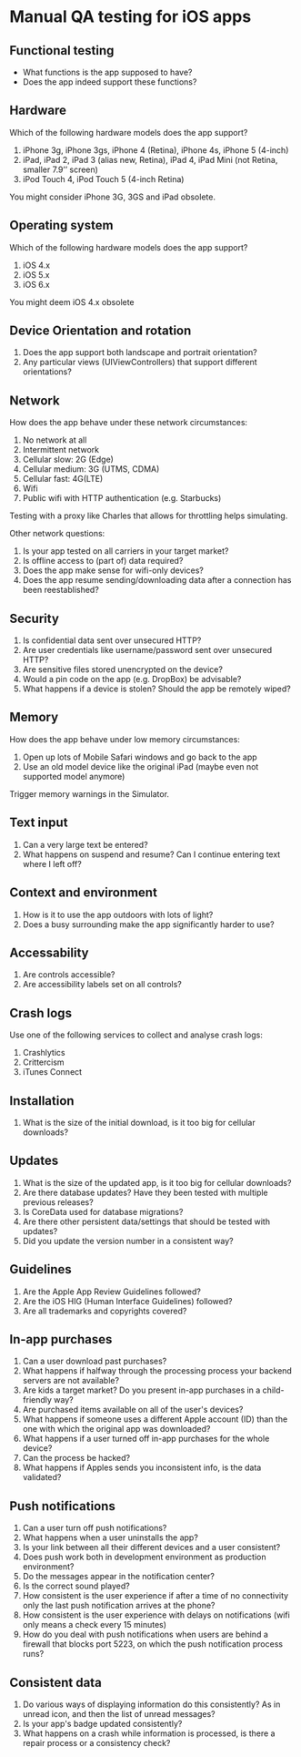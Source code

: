 # Manual QA testing for iOS apps 

## Functional testing
* What functions is the app supposed to have?
* Does the app indeed support these functions?

## Hardware

Which of the following hardware models does the app support?

1. iPhone 3g, iPhone 3gs, iPhone 4 (Retina), iPhone 4s, iPhone 5 (4-inch)
2. iPad, iPad 2, iPad 3 (alias new, Retina), iPad 4, iPad Mini (not Retina, smaller 7.9’’ screen)
3. iPod Touch 4, iPod Touch 5 (4-inch Retina)

You might consider iPhone 3G, 3GS and iPad obsolete.

## Operating system
Which of the following hardware models does the app support?

1. iOS 4.x
2. iOS 5.x
3. iOS 6.x

You might deem iOS 4.x obsolete

## Device Orientation and rotation

1. Does the app support both landscape and portrait orientation?
2. Any particular views (UIViewControllers) that support different orientations?

## Network
How does the app behave under these network circumstances:

1. No network at all
2. Intermittent network
3. Cellular slow: 2G (Edge)
4. Cellular medium: 3G (UTMS, CDMA) 
5. Cellular fast: 4G(LTE)
6. Wifi
7. Public wifi with HTTP authentication (e.g. Starbucks)

Testing with a proxy like Charles that allows for throttling helps simulating.

Other network questions:

1. Is your app tested on all carriers in your target market?
2. Is offline access to (part of) data required?
3. Does the app make sense for wifi-only devices?
4. Does the app resume sending/downloading data after a connection has been reestablished?

## Security
1. Is confidential data sent over unsecured HTTP?
2. Are user credentials like username/password sent over unsecured HTTP?
3. Are sensitive files stored unencrypted on the device?
4. Would a pin code on the app (e.g. DropBox) be advisable?
5. What happens if a device is stolen? Should the app be remotely wiped?


## Memory
How does the app behave under low memory circumstances:

1. Open up lots of Mobile Safari windows and go back to the app
2. Use an old model device like the original iPad (maybe even not supported model anymore)

Trigger memory warnings in the Simulator.

## Text input
1. Can a very large text be entered?
2. What happens on suspend and resume? Can I continue entering text where I left off?

## Context and environment
1. How is it to use the app outdoors with lots of light?
2. Does a busy surrounding make the app significantly harder to use?

## Accessability
1. Are controls accessible? 
2. Are accessibility labels set on all controls?

## Crash logs
Use one of the following services to collect and analyse crash logs:

1. Crashlytics
2. Crittercism
3. iTunes Connect

## Installation
1. What is the size of the initial download, is it too big for cellular downloads?

## Updates
1. What is the size of the updated app, is it too big for cellular downloads?
2. Are there database updates? Have they been tested with multiple previous releases?
3. Is CoreData used for database migrations?
4. Are there other persistent data/settings that should be tested with updates?
5. Did you update the version number in a consistent way?

## Guidelines
1. Are the Apple App Review Guidelines followed?
2. Are the iOS HIG (Human Interface Guidelines) followed?
3. Are all trademarks and copyrights covered?

## In-app purchases
1. Can a user download past purchases?
2. What happens if halfway through the processing process your backend servers are not available?
3. Are kids a target market? Do you present in-app purchases in a child-friendly way?
4. Are purchased items available on all of the user's devices?
5. What happens if someone uses a different Apple account (ID) than the one with which the original app was downloaded?
6. What happens if a user turned off in-app purchases for the whole device?
7. Can the process be hacked?
8. What happens if Apples sends you inconsistent info, is the data validated?


## Push notifications
1. Can a user turn off push notifications?
2. What happens when a user uninstalls the app? 
3. Is your link between all their different devices and a user consistent?
4. Does push work both in development environment as production environment?
5. Do the messages appear in the notification center?
6. Is the correct sound played?
7. How consistent is the user experience if after a time of no connectivity only the last push notification arrives at the phone?
8. How consistent is the user experience with delays on notifications (wifi only means a check every 15 minutes)
9. How do you deal with push notifications when users are behind a firewall that blocks port 5223, on which the push notification process runs?


## Consistent data
1. Do various ways of displaying information do this consistently? As in unread icon, and then the list of unread messages?
2. Is your app's badge updated consistently?
3. What happens on a crash while information is processed, is there a repair process or a consistency check?
